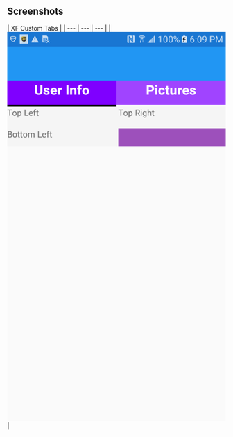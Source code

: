 ## Screenshots 
| XF Custom Tabs |
| --- | --- | --- |
| ![Drawer](screenshots/1.png?raw=true "Slider menu") | 
